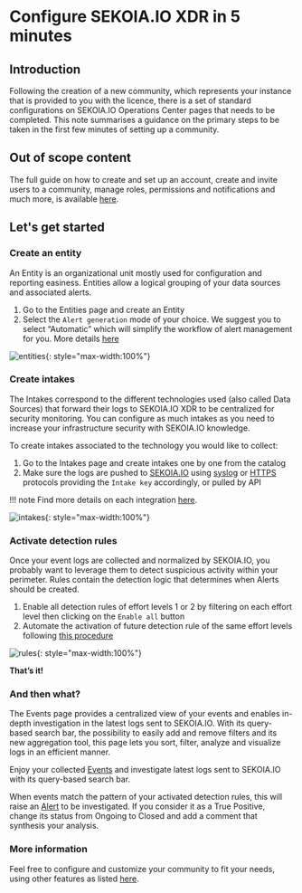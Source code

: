 # Configure SEKOIA.IO XDR in 5 minutes

## Introduction


Following the creation of a new community, which represents your instance that is provided to you with the licence, there is a set of standard configurations on SEKOIA.IO Operations Center pages that needs to be completed. This note summarises a guidance on the primary steps to be taken in the first few minutes of setting up a community.

## Out of scope content 

The full guide on how to create and set up an account, create and invite users to a community, manage roles, permissions and notifications and much more, is available [here](https://docs.sekoia.io/getting_started/).

## Let's get started

### Create an entity

An Entity is an organizational unit mostly used for configuration and reporting easiness. Entities allow a logical grouping of your data sources and associated alerts.

1. Go to the Entities page and create an Entity
2. Select the `Alert generation` mode of your choice.  We suggest you to select “Automatic” which will simplify the workflow of alert management for you. More details [here](https://docs.sekoia.io/xdr/features/collect/entities/)

![entities](/assets/operation_center/quick_start/entities.png){: style="max-width:100%"}

### Create intakes 

The Intakes correspond to the different technologies used (also called Data Sources) that forward their logs to SEKOIA.IO XDR to be centralized for security monitoring. You can configure as much intakes as you need to increase your infrastructure security with SEKOIA.IO knowledge.

To create intakes associated to the technology you would like to collect: 

1. Go to the Intakes page and create intakes one by one from the catalog
2. Make sure the logs are pushed to [SEKOIA.IO](http://SEKOIA.IO) using [syslog](https://docs.sekoia.io/xdr/features/collect/ingestion_methods/rsyslog/) or [HTTPS](https://docs.sekoia.io/xdr/features/collect/ingestion_methods/https/) protocols providing the `Intake key` accordingly, or pulled by API

!!! note
    Find more details on each integration [here](https://docs.sekoia.io/xdr/features/collect/integrations/). 

![intakes](/assets/operation_center/quick_start/intakes.png){: style="max-width:100%"}

### Activate detection rules

Once your event logs are collected and normalized by SEKOIA.IO, you probably want to leverage them to detect suspicious activity within your perimeter. Rules contain the detection logic that determines when Alerts should be created.

1. Enable all detection rules of effort levels 1 or 2 by filtering on each effort level then clicking on the `Enable all` button
2. Automate the activation of future detection rule of the same effort levels following [this procedure](https://docs.sekoia.io/xdr/features/detect/rules_catalog/#enable-new-rules)

![rules](/assets/operation_center/quick_start/rules.png){: style="max-width:100%"}

**That’s it!**

### And then what?

The Events page provides a centralized view of your events and enables in-depth investigation in the latest logs sent to SEKOIA.IO. With its query-based search bar, the possibility to easily add and remove filters and its new aggregation tool, this page lets you sort, filter, analyze and visualize logs in an efficient manner. 

Enjoy your collected [Events](https://docs.sekoia.io/xdr/features/investigate/events/) and investigate latest logs sent to SEKOIA.IO with its query-based search bar.

When events match the pattern of your activated detection rules, this will raise an [Alert](https://docs.sekoia.io/xdr/features/investigate/alerts/#alerts-listing) to be investigated. If you consider it as a True Positive, change its status from Ongoing to Closed and add a comment that synthesis your analysis.

### More information

Feel free to configure and customize your community to fit your needs, using other features as listed [here](https://docs.sekoia.io/xdr/).